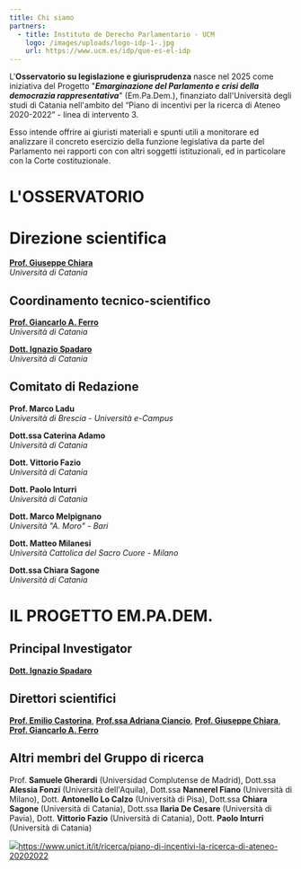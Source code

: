 ```yaml
---
title: Chi siamo
partners:
  - title: Instituto de Derecho Parlamentario - UCM
    logo: /images/uploads/logo-idp-1-.jpg
    url: https://www.ucm.es/idp/que-es-el-idp
---
```

L'**Osservatorio su legislazione e giurisprudenza** nasce  nel 2025 come iniziativa del Progetto "***Emarginazione del Parlamento e crisi della democrazia rappresentativa***" (Em.Pa.Dem.), finanziato dall'Università degli studi di Catania  nell'ambito del “Piano di incentivi per la ricerca di Ateneo 2020-2022”  - linea di intervento 3.

Esso  intende offrire ai giuristi materiali e spunti utili a monitorare ed analizzare  il concreto esercizio della funzione legislativa da parte del Parlamento nei rapporti con con altri soggetti istituzionali, ed in particolare con la Corte costituzionale.

# **L'OSSERVATORIO**

# Direzione scientifica

**[Prof. Giuseppe Chiara](https://www.lex.unict.it/docenti/giuseppe.chiara)**\
*Università di Catania*

## Coordinamento tecnico-scientifico

**[Prof. Giancarlo A. Ferro](https://www.lex.unict.it/docenti/giancarlo.ferro)**\
*Università di Catania*

**[Dott. Ignazio Spadaro](https://www.lex.unict.it/docenti/ignazio.spadaro)**\
*Università di Catania*

## Comitato di Redazione

**Prof. Marco Ladu**  \
*Università di Brescia - Università e-Campus*

**Dott.ssa Caterina Adamo** \
*Università di Catania*

**Dott. Vittorio Fazio** \
*Università di Catania*

**Dott. Paolo Inturri**\
*Università di Catania*

**Dott. Marco Melpignano**\
*Università "A. Moro" - Bari*

**Dott. Matteo Milanesi** \
*Università Cattolica del Sacro Cuore - Milano*

**Dott.ssa Chiara Sagone** \
*Università di Catania*

# **IL PROGETTO EM.PA.DEM.**

## Principal Investigator

**[Dott. Ignazio Spadaro](https://www.lex.unict.it/docenti/ignazio.spadaro)** 

## Direttori scientifici

**[Prof. Emilio Castorina](https://www.lex.unict.it/docenti/emilio.castorina)**, **[Prof.ssa Adriana Ciancio](https://www.lex.unict.it/docenti/adriana.ciancio)**, **[Prof. Giuseppe Chiara](https://www.lex.unict.it/docenti/giuseppe.chiara)**, **[Prof. Giancarlo A. Ferro](https://www.lex.unict.it/docenti/giancarlo.ferro)**

## Altri membri del Gruppo di ricerca

Prof. **Samuele Gherardi** (Universidad Complutense de Madrid), Dott.ssa **Alessia Fonzi** (Università dell'Aquila), Dott.ssa **Nannerel Fiano** (Università di Milano), Dott. **Antonello Lo Calzo** (Università di Pisa), Dott.ssa **Chiara Sagone** (Università di Catania), Dott.ssa **Ilaria De Cesare** (Università di Pavia), Dott. **Vittorio Fazio** (Università di Catania), Dott. **Paolo Inturri** (Università di Catania)

![](/images/uploads/logo-piaceri.jpg)<https://www.unict.it/it/ricerca/piano-di-incentivi-la-ricerca-di-ateneo-20202022>
